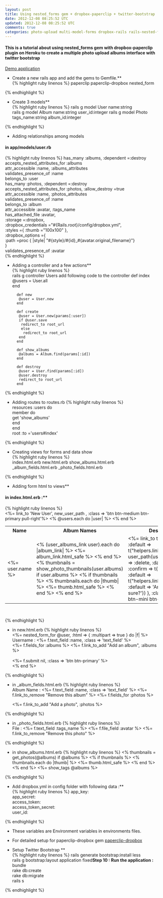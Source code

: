 ```yaml
---           
layout: post
title: Using nested_forms gem + dropbox-paperclip + twitter-bootstrap
date: 2012-12-08 08:25:52 UTC
updated: 2012-12-08 08:25:52 UTC
comments: true
categories: photo-upload multi-model-forms dropbox-rails rails-nested-forms bootstrap rails-paperclip paperclip-dropbox paperclip file-storage-rails accepts_nested_attributes_for nested_form nested-forms
---
```


#### This is a tutorial about using nested_forms gem with dropbox-paperclip plugin on Heroku to create a multiple photo upload albums interface with twitter bootstrap

[Demo application](http://ashish-albums.herokuapp.com)
   
+ Create a new rails app and add the gems to Gemfile.**  
{% highlight ruby linenos %}
        paperclip
        paperclip-dropbox
        nested_form     
      
{% endhighlight %}
+ Create 3 models**  
   {% highlight ruby linenos %}
        rails g model User name:string  
        rails g model Album name:string user_id:integer
        rails g model Photo tags_name:string album_id:integer    
   
{% endhighlight %}
+ Adding relationships among models
#### in app/models/user.rb
{% highlight ruby linenos %}
        has_many :albums, :dependent =:destroy  
        accepts_nested_attributes_for :albums  
        attr_accessible :name, :albums_attributes  
        validates_presence_of :name    
        belongs_to :user   
        has_many :photos, :dependent =:destroy  
        accepts_nested_attributes_for :photos, :allow_destroy =true  
        attr_accessible :name, :photos_attributes  
        validates_presence_of :name   
        belongs_to :album  
        attr_accessible :avatar, :tags_name  
        has_attached_file :avatar,  
        :storage =:dropbox,  
        :dropbox_credentials ="#{Rails.root}/config/dropbox.yml",  
        :styles ={ :thumb ="100x100" },  
        :dropbox_options ={  
        :path =proc { |style| "#{style}/#{id}_#{avatar.original_filename}"}  
        }  
        validates_presence_of :avatar   
{% endhighlight %}
+ Adding a controller and a few actions**  
{% highlight ruby linenos %}   
    rails g controller Users 
        add following code to the controller 
        def index  
         @users = User.all  
        end  
          
        def new  
         @user = User.new  
        end  
          
        def create  
         @user = User.new(params[:user])  
         if @user.save  
          redirect_to root_url  
          else  
           redirect_to root_url  
         end  
        end  
          
        def show_albums  
         @albums = Album.find(params[:id])  
        end  
          
        def destroy  
         @user = User.find(params[:id])  
         @user.destroy  
         redirect_to root_url  
        end 
      
{% endhighlight %}  
+ Adding routes to routes.rb
{% highlight ruby linenos %}   
        resources :users do  
         member do  
         get 'show_albums'  
         end  
        end  
        root :to ='users#index'  

{% endhighlight %}
+ Creating views for forms and data show  
{% highlight ruby linenos %}   
        index.html.erb
        new.html.erb
        show_albums.html.erb
        _album_fields.html.erb
        _photo_fields.html.erb

{% endhighlight %}  
 + Adding form html to views**  
  #### in index.html.erb :**  
{% highlight ruby linenos %}   
        <%= link_to 'New User', new_user_path , :class => 'btn btn-medium btn-primary pull-right'%>
        <table class="table table-striped">
        <tr>
        <th>Name</th>
        <th>Album Names</th>
        <!--th>Tags</th-->
        <th>Destroy</th>
        </tr>
        <% @users.each do |user| %>
        <tr>
        <td><%= user.name %></td>
        <td>
          <% (user_albums_link user).each do |album_link| %>
            <%= album_link.html_safe %>
          <% end %>
         <% thumbnails = show_photo_thumbnails(user.albums) if user.albums %>
         <% if thumbnails %>
            <% thumbnails.each do |thumb| %>
              <%= thumb.html_safe  %>
            <% end %>
         <% end %>
        </td>
        <!--td>
          <%#= tags user.albums %>
        </td-->
        <td>
            <%= link_to t('.destroy', :default => t("helpers.links.destroy")),
              user_path(user),
              :method => :delete,
              :data => { :confirm => t('.confirm', 
              :default => t("helpers.links.confirm", :default => 'Are you sure?')) },
              :class => 'btn btn-mini btn-danger' %>
        </td>
        </tr>
        <% end %>
        </table>
        <br />
  
{% endhighlight %}  
 
+ in new.html.erb
{% highlight ruby linenos %}     
        <%= nested_form_for @user, :html => { :multipart => true } do |f| %>
        <div class="controls">
          Username :
          <%= f.text_field :name, :class => 'text_field' %>
        </div>
        <%= f.fields_for :albums %>
        <%= f.link_to_add "Add an album", :albums %>
        <br />
        <br />
        <div class="controls">
          <%= f.submit nil, :class => 'btn btn-primary' %>
        </div>
        <% end %>

{% endhighlight %}
+ in _album_fields.html.erb
{% highlight ruby linenos %}     
        <div class="controls">
          Album Name :
          <%= f.text_field :name, :class => 'text_field' %>
          <%= f.link_to_remove "Remove this album" %>
          <%= f.fields_for :photos %>
            <p>
            <%= f.link_to_add "Add a photo", :photos %>
            </p>
        </div>

{% endhighlight %}
+ in _photo_fields.html.erb
{% highlight ruby linenos %}     
        <div class="controls offset1">
          File :
          <%= f.text_field :tags_name %>
          <%= f.file_field :avatar %>
          <%= f.link_to_remove "Remove this photo" %>
        </div>

{% endhighlight %}
+ in show_albums.html.erb
{% highlight ruby linenos %}
        <% thumbnails = get_photos(@albums) if @albums %>
         <% if thumbnails %>
            <% thumbnails.each do |thumb| %>
              <%= thumb.html_safe  %>
            <% end %>
         <% end %>
         <%= show_tags @albums %>
          
{% endhighlight %}
+ Add dropbox.yml in config folder with following data :**    
{% highlight ruby linenos %}
        app_key:    
        app_secret:    
        access_token:    
        access_token_secret:    
        user_id:
    
{% endhighlight %}    
+ These variables are Environment variables in environments files.  
  
+ For detailed setup for paperclip-dropbox gem [paperclip-dropbox](https://github.com/janko-m/paperclip-dropbox)  
+ Setup Twitter Bootstrap **  
{% highlight ruby linenos %}
        rails generate bootstrap:install less  
        rails g bootstrap:layout application fixed**Step 10 : Run the application :**  
        bundle  
        rake db:create  
        rake db:migrate  
        rails s     

{% endhighlight %}
   
   
   
  
   
   
   
   
  
  